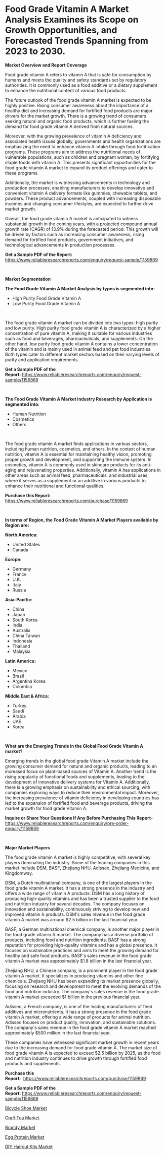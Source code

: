 <p><h1>Food Grade Vitamin A Market Analysis Examines its Scope on Growth Opportunities, and Forecasted Trends Spanning from 2023 to 2030.</h1></p><p><strong>Market Overview and Report Coverage</strong></p>
<p><p>Food grade vitamin A refers to vitamin A that is safe for consumption by humans and meets the quality and safety standards set by regulatory authorities. It is commonly used as a food additive or a dietary supplement to enhance the nutritional content of various food products.</p><p>The future outlook of the food grade vitamin A market is expected to be highly positive. Rising consumer awareness about the importance of a healthy diet and increasing demand for fortified food products are major drivers for the market growth. There is a growing trend of consumers seeking natural and organic food products, which is further fueling the demand for food grade vitamin A derived from natural sources.</p><p>Moreover, with the growing prevalence of vitamin A deficiency and associated health issues globally, governments and health organizations are emphasizing the need to enhance vitamin A intake through food fortification programs. These programs aim to address the nutritional needs of vulnerable populations, such as children and pregnant women, by fortifying staple foods with vitamin A. This presents significant opportunities for the food grade vitamin A market to expand its product offerings and cater to these programs.</p><p>Additionally, the market is witnessing advancements in technology and production processes, enabling manufacturers to develop innovative and convenient vitamin A delivery formats like gummies, chewable tablets, and powders. These product advancements, coupled with increasing disposable incomes and changing consumer lifestyles, are expected to further drive market growth.</p><p>Overall, the food grade vitamin A market is anticipated to witness substantial growth in the coming years, with a projected compound annual growth rate (CAGR) of 13.9% during the forecasted period. This growth will be driven by factors such as increasing consumer awareness, rising demand for fortified food products, government initiatives, and technological advancements in production processes.</p></p>
<p><strong>Get a Sample PDF of the Report:</strong> <a href="https://www.reliableresearchreports.com/enquiry/request-sample/1159869">https://www.reliableresearchreports.com/enquiry/request-sample/1159869</a></p>
<p>&nbsp;</p>
<p><strong>Market Segmentation</strong></p>
<p><strong>The Food Grade Vitamin A Market Analysis by types is segmented into:</strong></p>
<p><ul><li>High Purity Food Grade Vitamin A</li><li>Low Purity Food Grade Vitamin A</li></ul></p>
<p>&nbsp;</p>
<p><p>The food grade vitamin A market can be divided into two types: high purity and low purity. High purity food grade vitamin A is characterized by a higher concentration of pure vitamin A, making it suitable for various industries such as food and beverages, pharmaceuticals, and supplements. On the other hand, low purity food grade vitamin A contains a lower concentration of the vitamin and is mainly used in animal feed and pet food industries. Both types cater to different market sectors based on their varying levels of purity and application requirements.</p></p>
<p><strong>Get a Sample PDF of the Report:</strong>&nbsp;<a href="https://www.reliableresearchreports.com/enquiry/request-sample/1159869">https://www.reliableresearchreports.com/enquiry/request-sample/1159869</a></p>
<p>&nbsp;</p>
<p><strong>The Food Grade Vitamin A Market Industry Research by Application is segmented into:</strong></p>
<p><ul><li>Human Nutrition</li><li>Cosmetics</li><li>Others</li></ul></p>
<p>&nbsp;</p>
<p><p>The food grade vitamin A market finds applications in various sectors, including human nutrition, cosmetics, and others. In the context of human nutrition, vitamin A is essential for maintaining healthy vision, promoting proper growth and development, and supporting the immune system. In cosmetics, vitamin A is commonly used in skincare products for its anti-aging and rejuvenating properties. Additionally, vitamin A has applications in other areas such as animal feed, pharmaceuticals, and industrial uses, where it serves as a supplement or an additive in various products to enhance their nutritional and functional qualities.</p></p>
<p><strong>Purchase this Report:</strong>&nbsp; <a href="https://www.reliableresearchreports.com/purchase/1159869">https://www.reliableresearchreports.com/purchase/1159869</a></p>
<p>&nbsp;</p>
<p><strong>In terms of Region, the Food Grade Vitamin A Market Players available by Region are:</strong></p>
<p>
    <p> <strong> North America: </strong>
        <ul>
            <li>United States</li>
            <li>Canada</li>
        </ul>
        </p> 
    <p> <strong> Europe: </strong>
        <ul>
            <li>Germany</li>
            <li>France</li>
            <li>U.K.</li>
            <li>Italy</li>
            <li>Russia</li>
        </ul>
        </p> 
    <p> <strong> Asia-Pacific: </strong>
        <ul>
            <li>China</li>
            <li>Japan</li>
            <li>South Korea</li>
            <li>India</li>
            <li>Australia</li>
            <li>China Taiwan</li>
            <li>Indonesia</li>
            <li>Thailand</li>
            <li>Malaysia</li>
        </ul>
        </p> 
    <p> <strong> Latin America: </strong>
        <ul>
            <li>Mexico</li>
            <li>Brazil</li>
            <li>Argentina Korea</li>
            <li>Colombia</li>
        </ul>
        </p> 
    <p> <strong> Middle East & Africa: </strong>
        <ul>
            <li>Turkey</li>
            <li>Saudi</li>
            <li>Arabia</li>
            <li>UAE</li>
            <li>Korea</li>
        </ul>
    </p>
    </p>
<p>&nbsp;</p>
<p><strong>What are the Emerging Trends in the Global Food Grade Vitamin A market?</strong></p>
<p><p>Emerging trends in the global food grade Vitamin A market include the growing consumer demand for natural and organic products, leading to an increased focus on plant-based sources of Vitamin A. Another trend is the rising popularity of functional foods and supplements, leading to the development of innovative delivery systems for Vitamin A. Additionally, there is a growing emphasis on sustainability and ethical sourcing, with companies exploring ways to reduce their environmental impact. Moreover, the increasing prevalence of vitamin deficiency in developing countries has led to the expansion of fortified food and beverage products, driving the market growth for food grade Vitamin A.</p></p>
<p><strong>Inquire or Share Your Questions If Any Before Purchasing This Report</strong>- <a href="https://www.reliableresearchreports.com/enquiry/pre-order-enquiry/1159869">https://www.reliableresearchreports.com/enquiry/pre-order-enquiry/1159869</a></p>
<p>&nbsp;</p>
<p><strong>Major Market Players</strong></p>
<p><p>The food grade vitamin A market is highly competitive, with several key players dominating the industry. Some of the leading companies in this market include DSM, BASF, Zhejiang NHU, Adisseo, Zhejiang Medicine, and Kingdomway.</p><p>DSM, a Dutch multinational company, is one of the largest players in the food grade vitamin A market. It has a strong presence in the industry and offers a wide range of vitamin A products. DSM has a long history of producing high-quality vitamins and has been a trusted supplier to the food and nutrition industry for several decades. The company focuses on innovation and sustainability, continuously striving to develop new and improved vitamin A products. DSM's sales revenue in the food grade vitamin A market was around $2.5 billion in the last financial year.</p><p>BASF, a German multinational chemical company, is another major player in the food grade vitamin A market. The company has a diverse portfolio of products, including food and nutrition ingredients. BASF has a strong reputation for providing high-quality vitamins and has a global presence. It focuses on sustainable practices and aims to meet the growing demand for healthy and safe food products. BASF's sales revenue in the food grade vitamin A market was approximately $1.8 billion in the last financial year.</p><p>Zhejiang NHU, a Chinese company, is a prominent player in the food grade vitamin A market. It specializes in producing vitamins and other fine chemicals. Zhejiang NHU has been expanding its market presence globally, focusing on research and development to meet the evolving demands of the food and nutrition industry. The company's sales revenue in the food grade vitamin A market exceeded $1 billion in the previous financial year.</p><p>Adisseo, a French company, is one of the leading manufacturers of feed additives and micronutrients. It has a strong presence in the food grade vitamin A market, offering a wide range of products for animal nutrition. Adisseo focuses on product quality, innovation, and sustainable solutions. The company's sales revenue in the food grade vitamin A market reached approximately $500 million in the last financial year.</p><p>These companies have witnessed significant market growth in recent years due to the increasing demand for food grade vitamin A. The market size of food grade vitamin A is expected to exceed $2.5 billion by 2025, as the food and nutrition industry continues to drive growth through fortified food products and supplements.</p></p>
<p><strong>Purchase this Report:</strong>&nbsp;&nbsp;<a href="https://www.reliableresearchreports.com/purchase/1159869">https://www.reliableresearchreports.com/purchase/1159869</a></p>
<p></p>
<p><strong>Get a Sample PDF of the Report:</strong>&nbsp;<a href="https://www.reliableresearchreports.com/enquiry/request-sample/1159869">https://www.reliableresearchreports.com/enquiry/request-sample/1159869</a></p>
<p><p><a href="https://medium.com/@santosh.reportprime/bicycle-shoe-market-size-growth-forecast-2023-2030-b05a0215a73f">Bicycle Shoe Market</a></p><p><a href="https://www.linkedin.com/pulse/craft-tea-market-challenges-opportunities-growth-drivers-major-nxgjc/">Craft Tea Market</a></p><p><a href="https://www.linkedin.com/pulse/brandy-market-research-report-provides-thorough-industry-overview-elypc/">Brandy Market</a></p><p><a href="https://www.linkedin.com/pulse/egg-protein-market-size-share-amp-trends-analysis-report-rmp0c/">Egg Protein Market</a></p><p><a href="https://medium.com/@kevinbarnes75/diy-haircut-kits-market-size-growth-forecast-2023-2030-fd6cdca9de3e">DIY Haircut Kits Market</a></p></p>